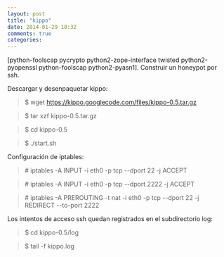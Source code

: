 ```yaml
---
layout: post
title: "kippo"
date: 2014-01-29 18:32
comments: true
categories: 
---
```

[python-foolscap pycrypto python2-zope-interface twisted python2-pyopenssl python-foolscap python2-pyasn1]. Construir un honeypot por ssh. 

Descargar y desenpaquetar kippo: 

>$ wget https://kippo.googlecode.com/files/kippo-0.5.tar.gz 

>$ tar xzf kippo-0.5.tar.gz 

>$ cd kippo-0.5 

>$ ./start.sh 

Configuración de iptables: 

>\# iptables -A INPUT -i eth0 -p tcp --dport 22 -j ACCEPT 

>\# iptables -A INPUT -i eth0 -p tcp --dport 2222 -j ACCEPT 

>\# iptables -A PREROUTING -t nat -i eth0 -p tcp --dport 22 -j REDIRECT --to-port 2222 

Los intentos de acceso ssh quedan registrados en el subdirectorio log: 

>$ cd kippo-0.5/log 

>$ tail -f kippo.log 

